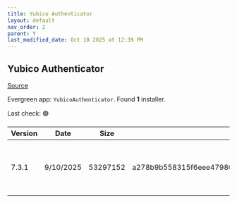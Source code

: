 ```yaml
---
title: Yubico Authenticator
layout: default
nav_order: 2
parent: Y
last_modified_date: Oct 10 2025 at 12:39 PM
---
```


## Yubico Authenticator

[Source](https://github.com/Yubico/yubioath-flutter/)

Evergreen app: `YubicoAuthenticator`. Found **1** installer.

Last check: 🟢

| Version | Date      | Size     | Sha256                                                           | Architecture | InstallerType | Type | URI                                                                                                                                                                                                                |
| ------- | --------- | -------- | ---------------------------------------------------------------- | ------------ | ------------- | ---- | ------------------------------------------------------------------------------------------------------------------------------------------------------------------------------------------------------------------ |
| 7.3.1   | 9/10/2025 | 53297152 | a278b9b558315f6eee4798034defe3716dd759ea36c1b0d076fbb386357a61e3 | x64          | Default       | msi  | [https://github.com/Yubico/yubioath-flutter/releases/download/7.3.1/yubico-authenticator-7.3.1-win64.msi](https://github.com/Yubico/yubioath-flutter/releases/download/7.3.1/yubico-authenticator-7.3.1-win64.msi) |
